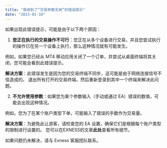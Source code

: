 ```yaml
---
title: "我收到了“交易参数无效”的错误提示"
date: "2023-01-10"
---
```


如果出现此错误提示，可能是由于以下两个原因：

1. **您正在执行的交易操作不可行**：您正在从多个设备进行交易，并且您尝试执行的操作已在另一个设备上执行，那么这种情况就有可能发生。

例如，如果您已经从 MT4 移动应用关闭了一个订单，并尝试从桌面终端将其关闭，您可能会看到此错误提示。

**解决方案**：此错误发生是因为您的交易终端不同步，这可能是由于网络连接信号不佳造成的。 退出所有打开的交易终端，然后重新登录到其中一个终端来解决此问题。

2. **不允许使用参数**：如果您为某个参数输入（手动或通过 EA）错误的数值，可能会出现这种情况。

例如，您为了在某个账户类型下单，可能输入了错误的手数作为交易量。

**解决方案**：为避免此让游客，请检查您的 EA 设置，确保它们是根据每个账户类型的限制进行设置的。 您可以在EXNESS的文章**此处**查看所有细节。

如果问题仍未解决，请与 Exness 客服团队联系。

